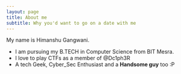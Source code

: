 ```yaml
---
layout: page
title: About me
subtitle: Why you'd want to go on a date with me
---
```


   My name is Himanshu Gangwani. 

- I am pursuing my B.TECH in Computer Science from BIT Mesra. 
- I love to play CTFs as a member of @Dc1ph3R 
- A tech Geek, Cyber_Sec Enthusiast and a __Handsome guy__ too :P






